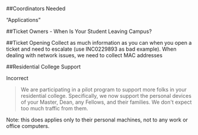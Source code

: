 ##Coordinators Needed

“Applications”

##Ticket Owners - When Is Your Student Leaving Campus?


##Ticket Opening
Collect as much information as you can when you open a ticket and need to escalate (use INC0229893 as bad example). When dealing with network issues, we need to collect MAC addresses

##Residential College Support

Incorrect
>We are participating in a pilot program to support more folks in your residential college. Specifically, we now support the personal devices of your Master, Dean, any Fellows, and their families. We don't expect too much traffic from them.

Note: this does applies only to their personal machines, not to any work or office computers.